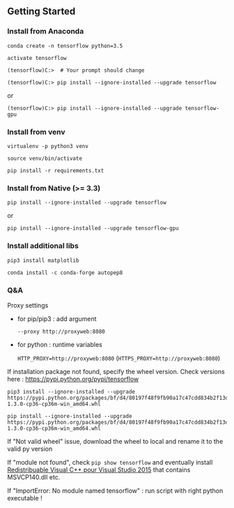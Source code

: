 ## Getting Started

### Install from Anaconda

    conda create -n tensorflow python=3.5

    activate tensorflow

    (tensorflow)C:>  # Your prompt should change 

    (tensorflow)C:> pip install --ignore-installed --upgrade tensorflow

or

    (tensorflow)C:> pip install --ignore-installed --upgrade tensorflow-gpu

### Install from venv

    virtualenv -p python3 venv

    source venv/bin/activate
    
    pip install -r requirements.txt

### Install from Native (>= 3.3)

    pip install --ignore-installed --upgrade tensorflow

or

    pip install --ignore-installed --upgrade tensorflow-gpu

### Install additional libs
    pip3 install matplotlib

    conda install -c conda-forge autopep8 

### Q&A
Proxy settings

- for pip/pip3 : add argument

     `--proxy http://proxyweb:8080`
- for python : runtime variables 

    `HTTP_PROXY=http://proxyweb:8080`
    (`HTTPS_PROXY=http://proxyweb:8080`) 

If installation package not found, specify the wheel version.
Check versions here :
https://pypi.python.org/pypi/tensorflow

    pip3 install --ignore-installed --upgrade https://pypi.python.org/packages/bf/d4/80197f48f9fb90a17c47cdd834b2f13d5f714f26e8ed5c77069d57aa3ecb/tensorflow-1.3.0-cp36-cp36m-win_amd64.whl

    pip install --ignore-installed --upgrade https://pypi.python.org/packages/bf/d4/80197f48f9fb90a17c47cdd834b2f13d5f714f26e8ed5c77069d57aa3ecb/tensorflow-1.3.0-cp36-cp36m-win_amd64.whl

If "Not valid wheel" issue, download the wheel to local and rename it to the valid py version

If "module not found", check `pip show tensorflow` and eventually install [Redistribuable Visual C++ pour Visual Studio 2015](https://www.microsoft.com/fr-FR/download/details.aspx?id=48145) that contains MSVCP140.dll etc.

If "ImportError: No module named tensorflow" : run script with right python executable !
